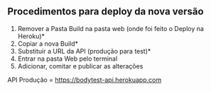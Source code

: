 ## Procedimentos para deploy da nova versão

1) Remover a Pasta Build na pasta web (onde foi feito o Deploy na Heroku)*
2) Copiar a nova Build*
3) Substituir a URL da API (produção para test)*
4) Entrar na pasta Web pelo terminal
5) Adicionar, comitar e publicar as alterações

API Produção = https://bodytest-api.herokuapp.com